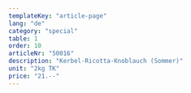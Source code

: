 ```yaml
---
templateKey: "article-page"
lang: "de"
category: "special"
table: 1
order: 10
articleNr: "50016"
description: "Kerbel-Ricotta-Knoblauch (Sommer)"
unit: "2kg TK"
price: "21.--"
---
```

